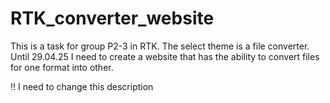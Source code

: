 # RTK_converter_website
This is a task for group P2-3 in RTK. The select theme is a file converter. Until 29.04.25 I need to create a website that has the ability to convert files for one format into other.


!! I need to change this description
